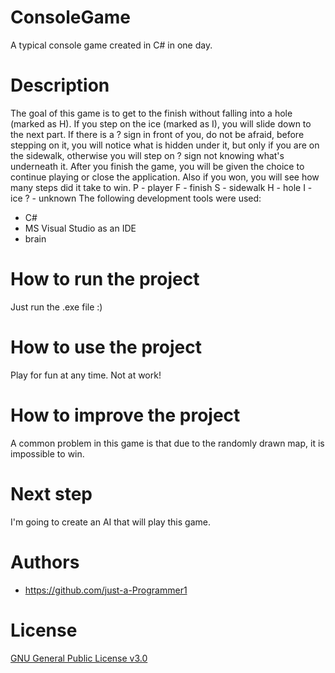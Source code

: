 # ConsoleGame
A typical console game created in C# in one day.

# Description
The goal of this game is to get to the finish without falling into a hole (marked as H).
If you step on the ice (marked as I), you will slide down to the next part.
If there is a ? sign in front of you, do not be afraid, before stepping on it, you will notice what is hidden under it, but only if you are on the sidewalk, otherwise you will step on ? sign not knowing what's underneath it.
After you finish the game, you will be given the choice to continue playing or close the application. Also if you won, you will see how many steps did it take to win.
P - player
F - finish
S - sidewalk
H - hole
I - ice
? - unknown
The following development tools were used:
- C#
- MS Visual Studio as an IDE
- brain

# How to run the project
Just run the .exe file :)

# How to use the project
Play for fun at any time. Not at work!

# How to improve the project
A common problem in this game is that due to the randomly drawn map, it is impossible to win.

# Next step
I'm going to create an AI that will play this game.

# Authors
- https://github.com/just-a-Programmer1

# License
[GNU General Public License v3.0](LICENSE)
